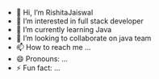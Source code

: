 - 👋 Hi, I’m RishitaJaiswal
- 👀 I’m interested in full stack developer
- 🌱 I’m currently learning Java
- 💞️ I’m looking to collaborate on java team
- 📫 How to reach me ...
- 😄 Pronouns: ...
- ⚡ Fun fact: ...

<!---
RishitaJaiswal69/RishitaJaiswal69 is a ✨ special ✨ repository because its `README.md` (this file) appears on your GitHub profile.
You can click the Preview link to take a look at your changes.
--->

